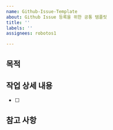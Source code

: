 ```yaml
---
name: Github-Issue-Template
about: Github Issue 등록을 위한 공통 템플릿
title: ''
labels: ''
assignees: robotos1

---
```


## 목적
>
## 작업 상세 내용
- [  ] 
## 참고 사항
